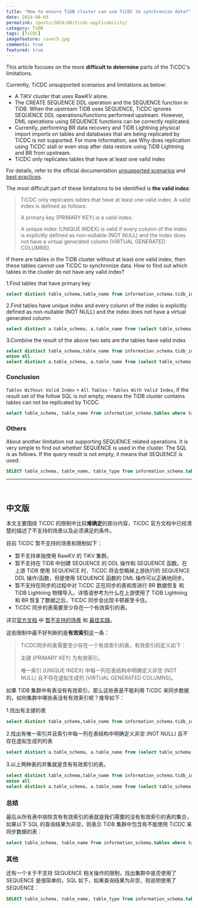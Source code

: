 ```yaml
---
title: "How to ensure TiDB cluster can use TiCDC to synchronize data?"
date: 2024-08-03
permalink: /posts/2024/08/ticdc-applicability/
category: TiDB
tags: [TiCDC]
imagefeature: cover5.jpg 
comments: true
featured: true
---
```

This article focuses on the more **difficult to determine** parts of the TiCDC's limitations. 

Currently, TiCDC unsupported scenarios and limitations as below:
- A TiKV cluster that uses RawKV alone.
- The CREATE SEQUENCE DDL operation and the SEQUENCE function in TiDB. When the upstream TiDB uses SEQUENCE, TiCDC ignores SEQUENCE DDL operations/functions performed upstream. However, DML operations using SEQUENCE functions can be correctly replicated.
- Currently, performing BR data recovery and TiDB Lightning physical import imports on tables and databases that are being replicated by TiCDC is not supported. For more information, see Why does replication using TiCDC stall or even stop after data restore using TiDB Lightning and BR from upstream.
- TiCDC only replicates tables that have at least one valid index

For details, refer to the official documentation [unsupported scenarios](https://docs.pingcap.com/tidb/stable/ticdc-overview#unsupported-scenarios) and [best practices](https://docs.pingcap.com/tidb/stable/ticdc-overview#best-practices).

The most difficult part of these limitations to be identified is **the valid index**:
>TiCDC only replicates tables that have at least one valid index. A valid index is defined as follows:
>
>A primary key (PRIMARY KEY) is a valid index.
>
>A unique index (UNIQUE INDEX) is valid if every column of the index is explicitly defined as non-nullable (NOT NULL) and the index does not have a virtual generated column (VIRTUAL GENERATED COLUMNS).

If there are tables in the TiDB cluster without at least one valid index, then these tables cannot use TiCDC to synchronize data. How to find out which tables in the cluster do not have any valid index? 

1.Find tables that have primary key 
```sql
select distinct table_schema,table_name from information_schema.tidb_indexes where KEY_NAME='PRIMARY' and table_schema not in ('METRICS_SCHEMA','mysql','PERFORMANCE_SCHEMA','INFORMATION_SCHEMA','sys');
```

2.Find tables have unique index and every column of the index is explicitly defined as non-nullable (NOT NULL) and the index does not have a virtual generated column
```sql
select distinct a.table_schema, a.table_name from (select table_schema,table_name,column_name from information_schema.tidb_indexes where KEY_NAME<>'PRIMARY' and NON_UNIQUE=0 and table_schema not in ('METRICS_SCHEMA','mysql','PERFORMANCE_SCHEMA','INFORMATION_SCHEMA','sys')) a left join (select TABLE_SCHEMA,TABLE_NAME,COLUMN_NAME,IS_NULLABLE,GENERATION_EXPRESSION from information_schema.columns where table_schema not in ('METRICS_SCHEMA','mysql','PERFORMANCE_SCHEMA','INFORMATION_SCHEMA','sys')) b on a.table_schema=b.table_schema and a.table_name=b.table_name and a.column_name=b.column_name where (b.IS_NULLABLE='NO' and b.GENERATION_EXPRESSION='');
```

3.Combine the result of the above two sets are the tables have valid index

```sql
select distinct table_schema,table_name from information_schema.tidb_indexes where KEY_NAME='PRIMARY' and table_schema not in ('METRICS_SCHEMA','mysql','PERFORMANCE_SCHEMA','INFORMATION_SCHEMA','sys')
union all
select distinct a.table_schema, a.table_name from (select table_schema,table_name,column_name from information_schema.tidb_indexes where KEY_NAME<>'PRIMARY' and NON_UNIQUE=0 and table_schema not in ('METRICS_SCHEMA','mysql','PERFORMANCE_SCHEMA','INFORMATION_SCHEMA','sys')) a left join (select TABLE_SCHEMA,TABLE_NAME,COLUMN_NAME,IS_NULLABLE,GENERATION_EXPRESSION from information_schema.columns where table_schema not in ('METRICS_SCHEMA','mysql','PERFORMANCE_SCHEMA','INFORMATION_SCHEMA','sys')) b on a.table_schema=b.table_schema and a.table_name=b.table_name and a.column_name=b.column_name where (b.IS_NULLABLE='NO' and b.GENERATION_EXPRESSION='');
```

### Conclusion

`Tables Without Valid Index` = `All Tables` - `Tables With Valid Index`, if the result set of the follow SQL is not empty, means the TiDB cluster contains tables can not be replicated by TiCDC.

```sql
select table_schema, table_name from information_schema.tables where table_schema not in ('METRICS_SCHEMA','mysql','PERFORMANCE_SCHEMA','INFORMATION_SCHEMA','sys') and table_type='BASE TABLE' and (table_schema, table_name) not in (select distinct table_schema,table_name from information_schema.tidb_indexes where KEY_NAME='PRIMARY' and table_schema not in ('METRICS_SCHEMA','mysql','PERFORMANCE_SCHEMA','INFORMATION_SCHEMA','sys') union all select distinct a.table_schema, a.table_name from (select table_schema,table_name,column_name from information_schema.tidb_indexes where KEY_NAME<>'PRIMARY' and NON_UNIQUE=0 and table_schema not in ('METRICS_SCHEMA','mysql','PERFORMANCE_SCHEMA','INFORMATION_SCHEMA','sys')) a left join (select TABLE_SCHEMA,TABLE_NAME,COLUMN_NAME,IS_NULLABLE,GENERATION_EXPRESSION from information_schema.columns where table_schema not in ('METRICS_SCHEMA','mysql','PERFORMANCE_SCHEMA','INFORMATION_SCHEMA','sys')) b on a.table_schema=b.table_schema and a.table_name=b.table_name and a.column_name=b.column_name where (b.IS_NULLABLE='NO' and b.GENERATION_EXPRESSION=''));
```

### Others
About another limitation not supporting SEQUENCE related operations. It is very simple to find out whether SEQUENCE is used in the cluster. The SQL is as follows. If the query result is not empty, it means that SEQUENCE is used:

```sql
SELECT table_schema, table_name, table_type from information_schema.tables where table_type='SEQUENCE';
```

---

&nbsp;
&nbsp;
&nbsp;
&nbsp;


## 中文版
本文主要围绕 TiCDC 的限制中比较**难确定**的部分内容，TiCDC 官方文档中已经清楚的描述了不支持的场景以及必须满足的条件。

目前 TiCDC 暂不支持的场景和限制如下：
- 暂不支持单独使用 RawKV 的 TiKV 集群。
- 暂不支持在 TiDB 中创建 SEQUENCE 的 DDL 操作和 SEQUENCE 函数。在上游 TiDB 使用 SEQUENCE 时，TiCDC 将会忽略掉上游执行的 SEQUENCE DDL 操作/函数，但是使用 SEQUENCE 函数的 DML 操作可以正确地同步。
- 暂不支持在同步的过程中对 TiCDC 正在同步的表和库进行 BR 数据恢复 和 TiDB Lightning 物理导入。详情请参考为什么在上游使用了 TiDB Lightning 和 BR 恢复了数据之后，TiCDC 同步会出现卡顿甚至卡住。
- TiCDC 同步的表需要至少存在一个有效索引的表。

详见[官方文档](https://docs.pingcap.com/tidb/stable/ticdc-overview#ticdc-overview) 中 [暂不支持的场景](https://docs.pingcap.com/tidb/stable/ticdc-overview#unsupported-scenarios)  和 [最佳实践](https://docs.pingcap.com/tidb/stable/ticdc-overview#best-practices)。

这些限制中最不好判断的是**有效索引**这一条：
>TiCDC同步的表需要至少存在一个有效索引的表，有效索引的定义如下：
>
>主键 (PRIMARY KEY) 为有效索引。
>
>唯一索引 (UNIQUE INDEX) 中每一列在表结构中明确定义非空 (NOT NULL) 且不存在虚拟生成列 (VIRTUAL GENERATED COLUMNS)。

如果 TiDB 集群中有表没有有效索引，那么这些表是不能利用 TiCDC 来同步数据的，如何集群中哪些表没有有效索引呢？推导如下：

1.找出有主键的表

```sql
select distinct table_schema,table_name from information_schema.tidb_indexes where KEY_NAME='PRIMARY' and table_schema not in ('METRICS_SCHEMA','mysql','PERFORMANCE_SCHEMA','INFORMATION_SCHEMA','sys');
```

2.找出有唯一索引并且索引中每一列在表结构中明确定义非空 (NOT NULL) 且不存在虚拟生成列的表

```sql
select distinct a.table_schema, a.table_name from (select table_schema,table_name,column_name from information_schema.tidb_indexes where KEY_NAME<>'PRIMARY' and NON_UNIQUE=0 and table_schema not in ('METRICS_SCHEMA','mysql','PERFORMANCE_SCHEMA','INFORMATION_SCHEMA','sys')) a left join (select TABLE_SCHEMA,TABLE_NAME,COLUMN_NAME,IS_NULLABLE,GENERATION_EXPRESSION from information_schema.columns where table_schema not in ('METRICS_SCHEMA','mysql','PERFORMANCE_SCHEMA','INFORMATION_SCHEMA','sys')) b on a.table_schema=b.table_schema and a.table_name=b.table_name and a.column_name=b.column_name where (b.IS_NULLABLE='NO' and b.GENERATION_EXPRESSION='');
```

3.以上两种表的并集就是含有有效索引的表。

```sql
select distinct table_schema,table_name from information_schema.tidb_indexes where KEY_NAME='PRIMARY' and table_schema not in ('METRICS_SCHEMA','mysql','PERFORMANCE_SCHEMA','INFORMATION_SCHEMA','sys') 
union all 
select distinct a.table_schema, a.table_name from (select table_schema,table_name,column_name from information_schema.tidb_indexes where KEY_NAME<>'PRIMARY' and NON_UNIQUE=0 and table_schema not in ('METRICS_SCHEMA','mysql','PERFORMANCE_SCHEMA','INFORMATION_SCHEMA','sys')) a left join (select TABLE_SCHEMA,TABLE_NAME,COLUMN_NAME,IS_NULLABLE,GENERATION_EXPRESSION from information_schema.columns where table_schema not in ('METRICS_SCHEMA','mysql','PERFORMANCE_SCHEMA','INFORMATION_SCHEMA','sys')) b on a.table_schema=b.table_schema and a.table_name=b.table_name and a.column_name=b.column_name where (b.IS_NULLABLE='NO' and b.GENERATION_EXPRESSION='');
```

### 总结
最后从所有表中排除含有有效索引的表就是我们需要的没有有效索引的表的集合，如果以下 SQL 的查询结果为非空，则表示 TiDB 集群中包含有不能使用 TiCDC 来同步数据的表：

```sql
select table_schema, table_name from information_schema.tables where table_schema not in ('METRICS_SCHEMA','mysql','PERFORMANCE_SCHEMA','INFORMATION_SCHEMA','sys') and table_type='BASE TABLE' and (table_schema, table_name) not in (select distinct table_schema,table_name from information_schema.tidb_indexes where KEY_NAME='PRIMARY' and table_schema not in ('METRICS_SCHEMA','mysql','PERFORMANCE_SCHEMA','INFORMATION_SCHEMA','sys') union all select distinct a.table_schema, a.table_name from (select table_schema,table_name,column_name from information_schema.tidb_indexes where KEY_NAME<>'PRIMARY' and NON_UNIQUE=0 and table_schema not in ('METRICS_SCHEMA','mysql','PERFORMANCE_SCHEMA','INFORMATION_SCHEMA','sys')) a left join (select TABLE_SCHEMA,TABLE_NAME,COLUMN_NAME,IS_NULLABLE,GENERATION_EXPRESSION from information_schema.columns where table_schema not in ('METRICS_SCHEMA','mysql','PERFORMANCE_SCHEMA','INFORMATION_SCHEMA','sys')) b on a.table_schema=b.table_schema and a.table_name=b.table_name and a.column_name=b.column_name where (b.IS_NULLABLE='NO' and b.GENERATION_EXPRESSION=''));
```

### 其他
还有一个关于不支持 SEQUENCE 相关操作的限制，找出集群中是否使用了 SEQUENCE 是很简单的，SQL 如下，如果查询结果为非空，则说明使用了 SEQUENCE：

```sql
SELECT table_schema, table_name, table_type from information_schema.tables where table_type='SEQUENCE';
```
